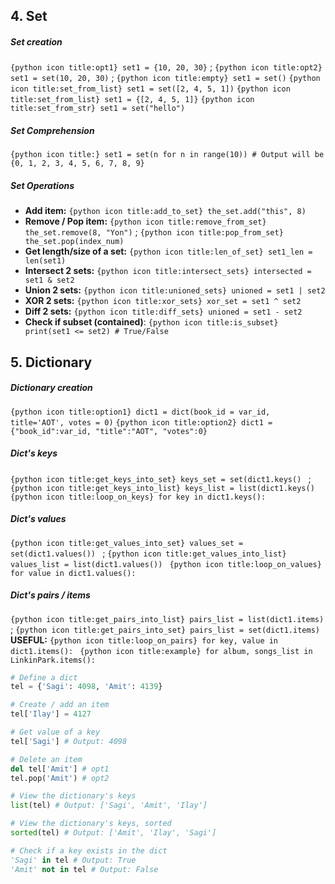 ## 4. Set
##### Set creation
`{python icon title:opt1} set1 = {10, 20, 30}` ; `{python icon title:opt2} set1 = set(10, 20, 30)` ; `{python icon title:empty} set1 = set()`
`{python icon title:set_from_list} set1 = set([2, 4, 5, 1])` `{python icon title:set_from_list} set1 = {[2, 4, 5, 1]}`
`{python icon title:set_from_str} set1 = set("hello")`
##### Set Comprehension
`{python icon title:} set1 = set(n for n in range(10)) # Output will be {0, 1, 2, 3, 4, 5, 6, 7, 8, 9}`
##### Set Operations
- **Add item:** `{python icon title:add_to_set} the_set.add("this", 8)`
- **Remove / Pop item:** `{python icon title:remove_from_set} the_set.remove(8, "Yon")` ; `{python icon title:pop_from_set} the_set.pop(index_num)`
- **Get length/size of a set:** `{python icon title:len_of_set} set1_len = len(set1)`
- **Intersect 2 sets:** `{python icon title:intersect_sets} intersected = set1 & set2`
- **Union 2 sets:** `{python icon title:unioned_sets} unioned = set1 | set2`
- **XOR 2 sets:** `{python icon title:xor_sets} xor_set = set1 ^ set2`
- **Diff 2 sets:** `{python icon title:diff_sets} unioned = set1 - set2`
- **Check if subset (contained)**: `{python icon title:is_subset} print(set1 <= set2) # True/False`
## 5. Dictionary
##### Dictionary creation
`{python icon title:option1} dict1 = dict(book_id = var_id, title='AOT', votes = 0)`
`{python icon title:option2} dict1 = {"book_id":var_id, "title":"AOT", "votes":0}`
##### Dict's keys
`{python icon title:get_keys_into_set} keys_set = set(dict1.keys() ` ; `{python icon title:get_keys_into_list} keys_list = list(dict1.keys() `
`{python icon title:loop_on_keys} for key in dict1.keys(): `
##### Dict's values
`{python icon title:get_values_into_set} values_set = set(dict1.values()) ` ; `{python icon title:get_values_into_list} values_list = list(dict1.values()) `
`{python icon title:loop_on_values} for value in dict1.values(): `
##### Dict's pairs / items
`{python icon title:get_pairs_into_list} pairs_list = list(dict1.items)` ; `{python icon title:get_pairs_into_set} pairs_list = set(dict1.items)`
**USEFUL:** `{python icon title:loop_on_pairs} for key, value in dict1.items(): ` `{python icon title:example} for album, songs_list in LinkinPark.items(): `

```python title:Dictionary_Operations
# Define a dict
tel = {'Sagi': 4098, 'Amit': 4139}

# Create / add an item
tel['Ilay'] = 4127

# Get value of a key
tel['Sagi'] # Output: 4098

# Delete an item
del tel['Amit'] # opt1
tel.pop('Amit') # opt2

# View the dictionary's keys
list(tel) # Output: ['Sagi', 'Amit', 'Ilay']

# View the dictionary's keys, sorted
sorted(tel) # Output: ['Amit', 'Ilay', 'Sagi']

# Check if a key exists in the dict
'Sagi' in tel # Output: True
'Amit' not in tel # Output: False
```